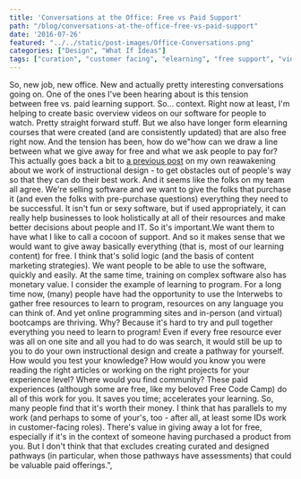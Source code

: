 ```yaml
---
title: 'Conversations at the Office: Free vs Paid Support'
path: "/blog/conversations-at-the-office-free-vs-paid-support"
date: '2016-07-26'
featured: "../../static/post-images/Office-Conversations.png"
categories: ["Design", "What If Ideas"]
tags: ["curation", "customer facing", "elearning", "free support", "videos"]
---
```


So, new job, new office. New and actually pretty interesting conversations going on. One of the ones I've been hearing about is this tension between free vs. paid learning support. So... context. Right now at least, I'm helping to create basic overview videos on our software for people to watch. Pretty straight forward stuff. But we also have longer form elearning courses that were created (and are consistently updated) that are also free right now. And the tension has been, how do we"how can we draw a line between what we give away for free and what we ask people to pay for? This actually goes back a bit to [a previous post](/blog/instructional-designers-are-solutions-architects/) on my own reawakening about we work of instructional design - to get obstacles out of people's way so that they can do their best work. And it seems like the folks on my team all agree. We're selling software and we want to give the folks that purchase it (and even the folks with pre-purchase questions) everything they need to be successful. It isn't fun or sexy software, but if used appropriately, it can really help businesses to look holistically at all of their resources and make better decisions about people and IT. So it's important.We want them to have what I like to call a cocoon of support. And so it makes sense that we would want to give away basically everything (that is, most of our learning content) for free. I think that's solid logic (and the basis of content marketing strategies). We want people to be able to use the software, quickly and easily. At the same time, training on complex software also has monetary value. I consider the example of learning to program. For a long time now, (many) people have had the opportunity to use the Interwebs to gather free resources to learn to program, resources on any language you can think of. And yet online programming sites and in-person (and virtual) bootcamps are thriving. Why? Because it's hard to try and pull together everything you need to learn to program! Even if every free resource ever was all on one site and all you had to do was search, it would still be up to you to do your own instructional design and create a pathway for yourself. How would you test your knowledge? How would you know you were reading the right articles or working on the right projects for your experience level? Where would you find community? These paid experiences (although some are free, like my beloved Free Code Camp) do all of this work for you. It saves you time; accelerates your learning. So, many people find that it's worth their money. I think that has parallels to my work (and perhaps to some of your's, too - after all, at least some IDs work in customer-facing roles). There's value in giving away a lot for free, especially if it's in the context of someone having purchased a product from you. But I don't think that that excludes creating curated and designed pathways (in particular, when those pathways have assessments) that could be valuable paid offerings.",

